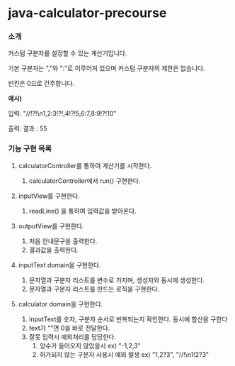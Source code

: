 # java-calculator-precourse

### 소개

커스텀 구분자를 설정할 수 있는 계산기입니다.

기본 구분자는 ","와 ":"로 이루어져 있으며 커스텀 구분자의 제한은 없습니다.

빈칸은 0으로 간주합니다.

**예시)**

입력: "//!?!\n1,2:3!?!,4!?!5,6:7,8:9!?!10"

출력: 결과 : 55


### 기능 구현 목록

1. calculatorController를 통하여 계산기를 시작한다.
   1. calculatorController에서 run() 구현한다.

2. inputView를 구현한다.
   1. readLine() 을 통하여 입력값을 받아온다.

3. outputView를 구현한다.
   1. 처음 안내문구을 출력한다.
   2. 결과값을 출력한다.

4. inputText domain을 구현한다.
   1. 문자열과 구분자 리스트를 변수로 가지며, 생성자와 동시에 생성한다.
   2. 문자열과 구분자 리스트를 만드는 로직을 구현한다.

5. calculator domain을 구현한다.
   1. inputText를 숫자, 구분자 순서로 반복되는지 확인한다. 동시에 합산을 구한다
   2. text가 ""면 0을 바로 전달한다.
   3. 잘못 입력시 예외처리를 담당한다.
      1. 양수가 들어오지 않았을시 ex) "-1,2,3"
      2. 허가되지 않는 구분자 사용시 예외 발생 ex) "1,2?3", "//!\n1!2?3"